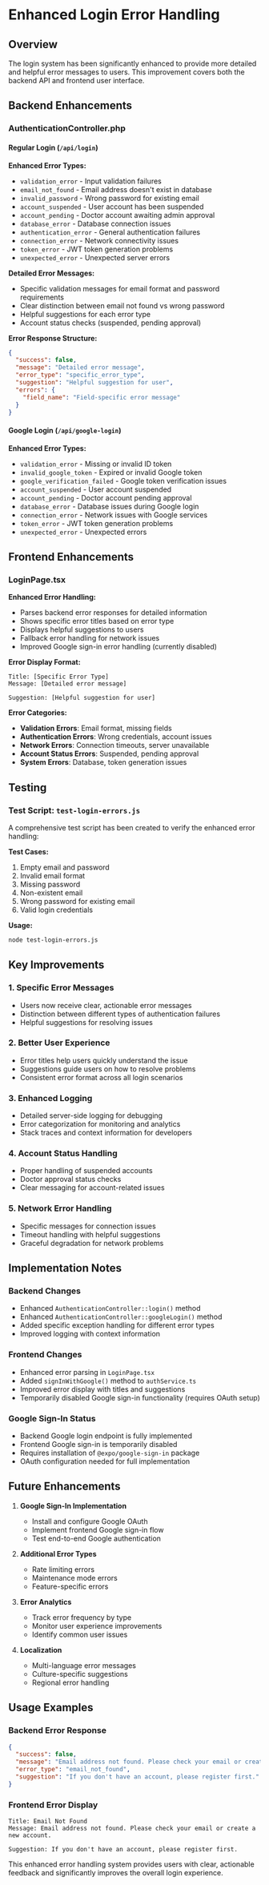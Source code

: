 # Enhanced Login Error Handling

## Overview

The login system has been significantly enhanced to provide more detailed and helpful error messages to users. This improvement covers both the backend API and frontend user interface.

## Backend Enhancements

### AuthenticationController.php

#### Regular Login (`/api/login`)

**Enhanced Error Types:**
- `validation_error` - Input validation failures
- `email_not_found` - Email address doesn't exist in database
- `invalid_password` - Wrong password for existing email
- `account_suspended` - User account has been suspended
- `account_pending` - Doctor account awaiting admin approval
- `database_error` - Database connection issues
- `authentication_error` - General authentication failures
- `connection_error` - Network connectivity issues
- `token_error` - JWT token generation problems
- `unexpected_error` - Unexpected server errors

**Detailed Error Messages:**
- Specific validation messages for email format and password requirements
- Clear distinction between email not found vs wrong password
- Helpful suggestions for each error type
- Account status checks (suspended, pending approval)

**Error Response Structure:**
```json
{
  "success": false,
  "message": "Detailed error message",
  "error_type": "specific_error_type",
  "suggestion": "Helpful suggestion for user",
  "errors": {
    "field_name": "Field-specific error message"
  }
}
```

#### Google Login (`/api/google-login`)

**Enhanced Error Types:**
- `validation_error` - Missing or invalid ID token
- `invalid_google_token` - Expired or invalid Google token
- `google_verification_failed` - Google token verification issues
- `account_suspended` - User account suspended
- `account_pending` - Doctor account pending approval
- `database_error` - Database issues during Google login
- `connection_error` - Network issues with Google services
- `token_error` - JWT token generation problems
- `unexpected_error` - Unexpected errors

## Frontend Enhancements

### LoginPage.tsx

**Enhanced Error Handling:**
- Parses backend error responses for detailed information
- Shows specific error titles based on error type
- Displays helpful suggestions to users
- Fallback error handling for network issues
- Improved Google sign-in error handling (currently disabled)

**Error Display Format:**
```
Title: [Specific Error Type]
Message: [Detailed error message]

Suggestion: [Helpful suggestion for user]
```

**Error Categories:**
- **Validation Errors**: Email format, missing fields
- **Authentication Errors**: Wrong credentials, account issues
- **Network Errors**: Connection timeouts, server unavailable
- **Account Status Errors**: Suspended, pending approval
- **System Errors**: Database, token generation issues

## Testing

### Test Script: `test-login-errors.js`

A comprehensive test script has been created to verify the enhanced error handling:

**Test Cases:**
1. Empty email and password
2. Invalid email format
3. Missing password
4. Non-existent email
5. Wrong password for existing email
6. Valid login credentials

**Usage:**
```bash
node test-login-errors.js
```

## Key Improvements

### 1. Specific Error Messages
- Users now receive clear, actionable error messages
- Distinction between different types of authentication failures
- Helpful suggestions for resolving issues

### 2. Better User Experience
- Error titles help users quickly understand the issue
- Suggestions guide users on how to resolve problems
- Consistent error format across all login scenarios

### 3. Enhanced Logging
- Detailed server-side logging for debugging
- Error categorization for monitoring and analytics
- Stack traces and context information for developers

### 4. Account Status Handling
- Proper handling of suspended accounts
- Doctor approval status checks
- Clear messaging for account-related issues

### 5. Network Error Handling
- Specific messages for connection issues
- Timeout handling with helpful suggestions
- Graceful degradation for network problems

## Implementation Notes

### Backend Changes
- Enhanced `AuthenticationController::login()` method
- Enhanced `AuthenticationController::googleLogin()` method
- Added specific exception handling for different error types
- Improved logging with context information

### Frontend Changes
- Enhanced error parsing in `LoginPage.tsx`
- Added `signInWithGoogle()` method to `authService.ts`
- Improved error display with titles and suggestions
- Temporarily disabled Google sign-in functionality (requires OAuth setup)

### Google Sign-In Status
- Backend Google login endpoint is fully implemented
- Frontend Google sign-in is temporarily disabled
- Requires installation of `@expo/google-sign-in` package
- OAuth configuration needed for full implementation

## Future Enhancements

1. **Google Sign-In Implementation**
   - Install and configure Google OAuth
   - Implement frontend Google sign-in flow
   - Test end-to-end Google authentication

2. **Additional Error Types**
   - Rate limiting errors
   - Maintenance mode errors
   - Feature-specific errors

3. **Error Analytics**
   - Track error frequency by type
   - Monitor user experience improvements
   - Identify common user issues

4. **Localization**
   - Multi-language error messages
   - Culture-specific suggestions
   - Regional error handling

## Usage Examples

### Backend Error Response
```json
{
  "success": false,
  "message": "Email address not found. Please check your email or create a new account.",
  "error_type": "email_not_found",
  "suggestion": "If you don't have an account, please register first."
}
```

### Frontend Error Display
```
Title: Email Not Found
Message: Email address not found. Please check your email or create a new account.

Suggestion: If you don't have an account, please register first.
```

This enhanced error handling system provides users with clear, actionable feedback and significantly improves the overall login experience. 